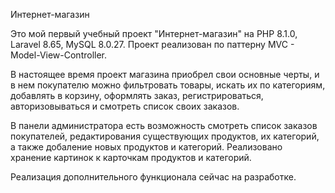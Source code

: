 Интернет-магазин

Это мой первый учебный проект "Интернет-магазин" на PHP 8.1.0, Laravel 8.65, MySQL 8.0.27.
Проект реализован по паттерну MVC - Model-View-Controller.

В настоящее время проект магазина приобрел свои основные черты, и в нем покупателю можно фильтровать товары, искать их по категориям, добавлять в корзину, оформлять заказ, регистрироваться, авторизовываться и смотреть список своих заказов. 

В панели администратора есть возможность смотреть список заказов покупателей, редактирования существующих продуктов, их категорий, а также добаление новых продуктов и категорий. Реализовано хранение картинок к карточкам продуктов и категорий.

Реализация дополнительного функционала сейчас на разработке.

